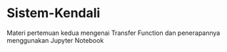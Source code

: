 # Sistem-Kendali
Materi pertemuan kedua mengenai Transfer Function dan penerapannya menggunakan Jupyter Notebook
